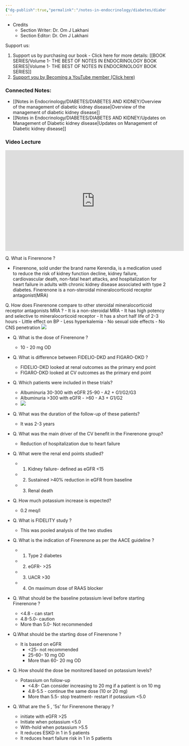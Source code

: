 ```yaml
---
{"dg-publish":true,"permalink":"/notes-in-endocrinology/diabetes/diabetes-and-kidney/finerenone-for-diabetic-kidney-disease/"}
---
```


- Credits
	- Section Writer: Dr. Om J Lakhani
	- Section Editor: Dr. Om J Lakhani

Support us:
1. Support us by purchasing our book - Click here for more details: [[BOOK SERIES/Volume 1- THE BEST OF NOTES IN ENDOCRINOLOGY BOOK SERIES\|Volume 1- THE BEST OF NOTES IN ENDOCRINOLOGY BOOK SERIES]]
2. [Support you by Becoming a YouTube member (Click here)](https://www.youtube.com/channel/UC6zQSf7dLDqfQOeM4mNUBTQ/join)

### Connected Notes:

-  [[Notes in Endocrinology/DIABETES/DIABETES AND KIDNEY/Overview of the management of diabetic kidney disease\|Overview of the management of diabetic kidney disease]]
- [[Notes in Endocrinology/DIABETES/DIABETES AND KIDNEY/Updates on Management of Diabetic kidney disease\|Updates on Management of Diabetic kidney disease]]

### Video Lecture

<iframe width="560" height="315" src="https://www.youtube.com/embed/AGhyQxNXV7s" title="YouTube video player" frameborder="0" allow="accelerometer; autoplay; clipboard-write; encrypted-media; gyroscope; picture-in-picture" allowfullscreen></iframe>

Q. What is  Finerenone  ?

- Finerenone, sold under the brand name Kerendia, is a medication used to reduce the risk of kidney function decline, kidney failure, cardiovascular death, non-fatal heart attacks, and hospitalization for heart failure in adults with chronic kidney disease associated with type 2 diabetes. Finerenone is a non-steroidal mineralocorticoid receptor antagonist(MRA)

Q. How does  Finerenone  compare to other steroidal  mineralocorticoid receptor  antagonists  MRA ?
    - It is a non-steroidal  MRA 
    - It has high potency and selective to  mineralocorticoid receptor 
    - It has a short half life of 2-3 hours
    - Little effect on BP
    - Less hyperkalemia
    - No sexual side effects
    - No CNS penetration
![](https://firebasestorage.googleapis.com/v0/b/firescript-577a2.appspot.com/o/imgs%2Fapp%2FMedical_learning%2FJfqEwBJNNt.png?alt=media&token=b1e8e972-9493-465c-aa24-be9884a23bb8)

- Q. What is the dose of  Finerenone ?
    - 10 - 20 mg OD

- Q. What is difference between  FIDELIO-DKD  and  FIGARO-DKD  ?
    -  FIDELIO-DKD  looked at renal outcomes as the primary end point
    -  FIGARO-DKD  looked at CV outcomes as the primary end point 

- Q. Which patients were included in these trials?
    -  Albuminuria 30-300 with eGFR 25-90 - A2 + G1/G2/G3
    - Albuminuria >300 with eGFR - >60 - A3 + G1/G2
    - ![](https://firebasestorage.googleapis.com/v0/b/firescript-577a2.appspot.com/o/imgs%2Fapp%2FMedical_learning%2FDNWWisDNaf.jpeg?alt=media&token=7e5d0206-b78d-4ca1-b7ad-044d14d8161b)


- Q. What was the duration of the follow-up of these patients?
    - It was 2-3 years 


- Q. What was the main driver of the CV benefit in the  Finerenone  group?
    - Reduction of hospitalization due to heart failure


- Q.  What were the renal end points studied?
    - 1. Kidney failure- defined as eGFR <15
    - 2. Sustained >40% reduction in eGFR from baseline
    - 3. Renal death 

- Q. How much potassium increase is expected?
    - 0.2 meq/l 


- Q. What is  FIDELITY study  ?
    - This was pooled analysis of the two studies 


- Q. What is the indication of  Finerenone  as per the  AACE  guideline ?
    - 1. Type 2 diabetes
    - 2. eGFR- >25
    - 3. UACR >30
    - 4. On maximum dose of RAAS blocker


- Q. What should be the baseline potassium level before starting  Finerenone ?
    - <4.8 - can start
    - 4.8-5.0- caution
    - More than 5.0- Not recommended

- Q.What should be the starting dose of  Finerenone ?
    - It is based on eGFR
        - <25- not recommended
        - 25-60- 10 mg OD
        - More than 60- 20 mg OD

- Q. How should the dose be monitored based on potassium levels?
    - Potassium on follow-up
        - <4.8- Can consider increasing to 20 mg if a patient is on 10 mg
        - 4.8-5.5 - continue the same dose (10 or 20 mg)
        - More than 5.5- stop treatment- restart if potassium <5.0

- Q. What are the 5 , '5s' for  Finerenone  therapy ?
    - initiate with eGFR >25
    - Initiate when potassium <5.0
    - With-hold when potassium >5.5
    - It reduces ESKD in 1 in 5 patients
    - It reduces heart failure risk in 1 in 5 patients 
 
